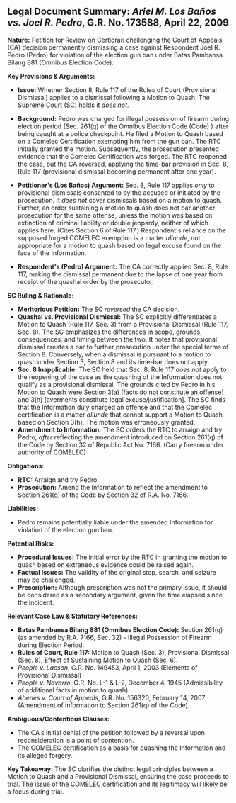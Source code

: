 ## Legal Document Summary: *Ariel M. Los Baños vs. Joel R. Pedro*, G.R. No. 173588, April 22, 2009

**Nature:** Petition for Review on Certiorari challenging the Court of Appeals (CA) decision permanently dismissing a case against Respondent Joel R. Pedro (Pedro) for violation of the election gun ban under Batas Pambansa Bilang 881 (Omnibus Election Code).

**Key Provisions & Arguments:**

*   **Issue:** Whether Section 8, Rule 117 of the Rules of Court (Provisional Dismissal) applies to a dismissal following a Motion to Quash. The Supreme Court (SC) holds it *does not*.
*   **Background:** Pedro was charged for illegal possession of firearm during election period (Sec. 261(q) of the Omnibus Election Code (Code) ) after being caught at a police checkpoint. He filed a Motion to Quash based on a Comelec Certification exempting him from the gun ban. The RTC initially granted the motion. Subsequently, the prosecution presented evidence that the Comelec Certification was forged. The RTC reopened the case, but the CA reversed, applying the time-bar provision in Sec. 8, Rule 117 (provisional dismissal becoming permanent after one year).
*   **Petitioner's (Los Baños) Argument:** Sec. 8, Rule 117 applies *only* to provisional dismissals consented to by the accused or initiated by the prosecution. It *does not* cover dismissals based on a motion to quash. Further, an order sustaining a motion to quash does not bar another prosecution for the same offense, unless the motion was based on extinction of criminal liability or double jeopardy, neither of which applies here. (Cites Section 6 of Rule 117.)  Respondent's reliance on the supposed forged COMELEC exemption is a matter *aliunde*, not appropriate for a motion to quash based on legal excuse found on the face of the Information.

*   **Respondent's (Pedro) Argument:** The CA correctly applied Sec. 8, Rule 117, making the dismissal permanent due to the lapse of one year from receipt of the quashal order by the prosecutor.

**SC Ruling & Rationale:**

*   **Meritorious Petition:** The SC *reversed* the CA decision.
*   **Quashal vs. Provisional Dismissal:**  The SC explicitly differentiates a Motion to Quash (Rule 117, Sec. 3) from a Provisional Dismissal (Rule 117, Sec. 8). The SC emphasizes the differences in scope, grounds, consequences, and timing between the two. It notes that provisional dismissal creates a bar to further prosecution under the special terms of Section 8. Conversely, when a dismissal is pursuant to a motion to quash under Section 3, Section 8 and its time-bar does not apply.
*   **Sec. 8 Inapplicable:**  The SC held that Sec. 8, Rule 117 *does not* apply to the reopening of the case as the quashing of the Information does not qualify as a provisional dismissal. The grounds cited by Pedro in his Motion to Quash were Section 3(a) [facts do not constitute an offense] and 3(h) [averments constitute legal excuse/justification]. The SC finds that the Information duly charged an offense and that the Comelec certification is a matter *aliunde* that cannot support a Motion to Quash based on Section 3(h). The motion was erroneously granted.
*   **Amendment to Information:** The SC orders the RTC to arraign and try Pedro, *after* reflecting the amendment introduced on Section 261(q) of the Code by Section 32 of Republic Act No. 7166. (Carry firearm under authority of COMELEC)

**Obligations:**

*   **RTC:** Arraign and try Pedro.
*   **Prosecution:** Amend the Information to reflect the amendment to Section 261(q) of the Code by Section 32 of R.A. No. 7166.

**Liabilities:**

*   Pedro remains potentially liable under the amended Information for violation of the election gun ban.

**Potential Risks:**

*   **Procedural Issues:** The initial error by the RTC in granting the motion to quash based on extraneous evidence could be raised again.
*   **Factual Issues:**  The validity of the original stop, search, and seizure may be challenged.
*   **Prescription:** Although prescription was not the primary issue, it should be considered as a secondary argument, given the time elapsed since the incident.

**Relevant Case Law & Statutory References:**

*   **Batas Pambansa Bilang 881 (Omnibus Election Code):** Section 261(q) (as amended by R.A. 7166, Sec. 32) - Illegal Possession of Firearm during Election Period.
*   **Rules of Court, Rule 117:** Motion to Quash (Sec. 3), Provisional Dismissal (Sec. 8), Effect of Sustaining Motion to Quash (Sec. 6).
*   *People v. Lacson*, G.R. No. 149453, April 1, 2003 (Elements of Provisional Dismissal)
*   *People v. Navarro*, G.R. No. L-1 & L-2, December 4, 1945 (Admissibility of additional facts in motion to quash)
*   *Abenes v. Court of Appeals*, G.R. No. 156320, February 14, 2007 (Amendment of information to Section 261(q) of the Code).

**Ambiguous/Contentious Clauses:**

*   The CA's initial denial of the petition followed by a reversal upon reconsideration is a point of contention.
*   The COMELEC certification as a basis for quashing the Information and its alleged forgery.

**Key Takeaway:** The SC clarifies the distinct legal principles between a Motion to Quash and a Provisional Dismissal, ensuring the case proceeds to trial.  The issue of the COMELEC certification and its legitimacy will likely be a focus during trial.
